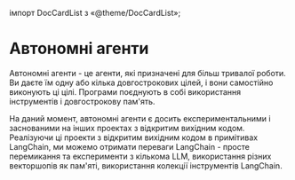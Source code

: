 імпорт DocCardList з «@theme/DocCardList»;

# Автономні агенти

Автономні агенти - це агенти, які призначені для більш тривалої роботи. Ви даєте їм одну або кілька довгострокових цілей, і вони самостійно виконують ці цілі. Програми поєднують в собі використання інструментів і довгострокову пам'ять.

На даний момент, автономні агенти є досить експериментальними і заснованими на інших проектах з відкритим вихідним кодом. Реалізуючи ці проекти з відкритим вихідним кодом в примітивах LangChain, ми можемо отримати переваги LangChain - просте перемикання та експерименти з кількома LLM, використання різних векторшопів як пам'яті, використання колекції інструментів LangChain.

<DocCardList />
